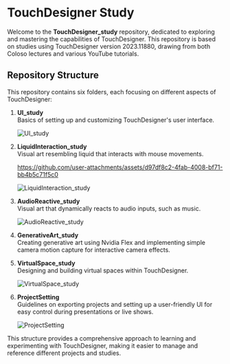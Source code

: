 # TouchDesigner Study

Welcome to the **TouchDesigner_study** repository, dedicated to exploring and mastering the capabilities of TouchDesigner. This repository is based on studies using TouchDesigner version 2023.11880, drawing from both Coloso lectures and various YouTube tutorials.

## Repository Structure

This repository contains six folders, each focusing on different aspects of TouchDesigner:

1. **UI_study**  
   Basics of setting up and customizing TouchDesigner's user interface.
   
   ![UI_study](https://github.com/user-attachments/assets/6dc0ee3b-7715-48e9-8666-09a93d673a9e)

2. **LiquidInteraction_study**  
   Visual art resembling liquid that interacts with mouse movements.

   https://github.com/user-attachments/assets/d97df8c2-4fab-4008-bf71-bb4b5c71f5c0

   ![LiquidInteraction_study](https://github.com/user-attachments/assets/71f7aed5-9721-4823-adb7-b071d0570032)

4. **AudioReactive_study**  
   Visual art that dynamically reacts to audio inputs, such as music.

   ![AudioReactive_study](https://github.com/user-attachments/assets/94c2756e-ab11-4899-9975-c3afa10ce9a6)

5. **GenerativeArt_study**  
   Creating generative art using Nvidia Flex and implementing simple camera motion capture for interactive camera effects.

6. **VirtualSpace_study**  
   Designing and building virtual spaces within TouchDesigner.

   ![VirtualSpace_study](https://github.com/user-attachments/assets/9c4faa58-e61e-464b-bbd7-0e23de87d132)

8. **ProjectSetting**  
   Guidelines on exporting projects and setting up a user-friendly UI for easy control during presentations or live shows.

   ![ProjectSetting](https://github.com/user-attachments/assets/54fd7568-9c9d-44d6-b001-e9ea7427f685)

This structure provides a comprehensive approach to learning and experimenting with TouchDesigner, making it easier to manage and reference different projects and studies.
